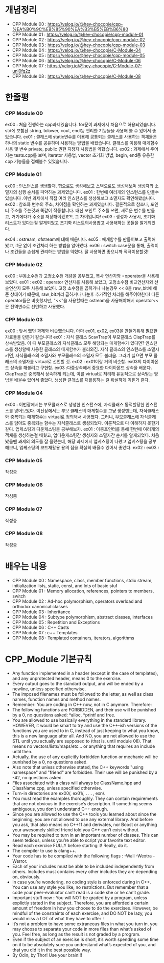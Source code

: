 # 개념정리
* CPP Module 00 : https://velog.io/@hey-chocopie/cpp-%EA%B0%9C%EB%85%90%EA%B3%B5%EB%B6%80
* CPP Module 01 : https://velog.io/@hey-chocopie/cpp-module-01
* CPP Module 02 : https://velog.io/@hey-chocopie/cpp-module-02
* CPP Module 03 : https://velog.io/@hey-chocopie/cpp-module-03
* CPP Module 04 : https://velog.io/@hey-chocopie/C-Module-04
* CPP Module 05 : https://velog.io/@hey-chocopie/cpp-module-05
* CPP Module 06 : https://velog.io/@hey-chocopie/C-Module-06
* CPP Module 07 : https://velog.io/@hey-chocopie/C-Module-07-unl0fq2z
* CPP Module 08 : https://velog.io/@hey-chocopie/C-Module-08

# 한줄평
### CPP Module 00
ex00 : 처음 진행하는 cpp과제였습니다. for문이 과제에서 처음으로 허용되었습니다. std에 포함된  string, tolower, cout, endl등 편리한 기능들을 사용해 볼 수 있어서 좋았습니다.
ex01 : 클래스에 static변수를 이용해 공통되는 클래스를 사용하는 객체들은 하나의 static 변수를 공유하며 사용하는 방법을 배웠습니다. 클래스를 이용해 매게함수 사용 및 변수 private, public 권한 지정자 사용법을 익혔습니다. 
ex02 : 과제에서 주어지는 tests.cpp를 보며, iterator  사용법, vector 초기화 방법, begin, end등 유용한 cpp 기능들을 접해볼수 있었습니다.
### CPP Module 01
ex00 : 인스턴스를 생생할때, 힙으로도 생성해보고 스택으로도 생성해보며 생성자와 소멸자의 심행 순서를 파악하는 과제였습니다.
ex01 : 한번에 여러개의 인스턴스를 만들수 있습니다 .이번 과제에서 직접 여러 인스턴스를 생성해보고 소멸자도 확인해봤습니다.
ex02 : 참조와 변수의 주소, 차이점을 확인하는 과제였습니다. 결론적으로 참조나, 포인터 주소를 주는것과 똑같이 작동합니다. 대신 포인트 주소를 쓰면, 새로운 변수를 만들고, 거기에다가 주소를 저장해야겠죠?!, 그 차이입니다!
ex03 : 생성자 사용시, 초기화 리스트가 있다는걸 알게되었고 초기화 리스트의사용법고 사용해하는 곳들을 알게되었다.

ex04 : ostream, ofstream에 대해 배움니다.
ex05 : 매개함수를 만들어보고 출력해봤고, if문 없이 조건처리 하는 방법을 알아봤다.
ex06 : switch case문을 통해, 출력이나 조건들을 손쉽게 관리하는 방법을 익혔다. 잘 사용하면 좋으니까 적극이용할것!

### CPP Module 02
ex00 : 부동소수점과 고정소수점 개념을 공부했고, 복사 연산자와 =operator을 사용해 보았다.
ex01 : 
ex02 : operator 연산자를 사용해 보았고, 고정소수점 비교연산자와 산술연산자 모두 사용해 보았다. 고정 소수점을 곱하거나 나눌경우 << 8을 raw_bit에 해준 상태이기 떄문에, raw_bit끼리 곱하거나 나눈후 추가적인 처리를 해주어야한다! 다른 operator들은 비슷했지만, "<<"을 사용할때는 ostream을 사용해야해서 operator<< 은 전역변수로 선언하고 사용했다.

### CPP Module 03
ex00 : 앞서 했던 과제와 비슷했습니다. 아마  ex01, ex02, ex03을 만들기위해 필요한 자료들을 만든거 같습니다!
ex01 : 자식 클래스 ScavTrap이 부모클래스 ClapTrap를 상속받았음. 이 때 부모클래스와 자식클래스 모두 해당되는 매게함수가 있다면? 인스턴스를 생성할때 사용한 클래스의 매게함수가 불러와짐. 자식 클래스의 인스턴스를 소멸시키면, 자식클래스의 소멸자와 부모클래스의 소멸자 모두 불러옴. 그러기 싫으면 부모 클래스의 소멸자를 virtual로 선언할 것.
ex02 : ex01이랑 거의 비슷함. ex03의 다이아몬드 상속을 해볼려고 구현함.
ex03 :다중상속에서 중요한 다이아몬드 상속을 배운다. ClapTrap은 중복해서 상속하게 되는데, 이를 virtual로 처리해 유동적으로 상속받는 방법을 배울수 있어서 좋았다. 생성한 클래스를 재활용하는 걸 확실하게 익힌거 같다.

### CPP Module 04
ex00 : 이번장에서는 부모클래스로 생성한 인스턴스에, 자식클래스 동적할당한 인스턴스를 넣어보았다. 이전장에서는 부모 클래스의 매게함수를 그냥 생성햇는데, 자식클래스와 중복되는 매게함수는 virtual로 정의해서 사용했다. 그러니, 부모클래스에 자식클래스를 담아도 중복되는 함수는 자식클래스로 생성되었다. 이론적으로 다 이해하지 못한거 같다. 업케스팅과 다운케스팅을 공부해보자.
ex01 : 이중포인터를 통해 한번에 여러개의 객체를 생성하는걸 배웠고, 업다운캐스팅간 생성자와 소멸자간 순서를 알게되었다. 처음 봤을땐 과제의 의도를 잘 몰랐는데, 해당 과제에서 업케스팅이 나왔고 업케스팅을 공부해보니, 업케스팅의 코드재활용 용의 점을 확실히 배울수 있어서 좋았다.
ex02 : 
ex03 :

### CPP Module 05
 작성중

### CPP Module 06
 작성중

### CPP Module 07
 작성중

### CPP Module 08
 작성중


# 배우는 내용
* CPP Module 00 : Namespace, class, member functions, stdio stream, initialization lists, static, const, and lots of basic stuf
* CPP Module 01 : Memory allocation, references, pointers to members, switch
* CPP Module 02 : Ad-hoc polymorphism, operators overload and orthodox canonical classes
* CPP Module 03 : Inheritance
* CPP Module 04 : Subtype polymorphism, abstract classes, interfaces
* CPP Module 05 : Repetition and Exceptions
* CPP Module 06 : C++ Casts
* CPP Module 07 : c++ Templates
* CPP Module 08 : Templated containers, iterators, algorithms

# CPP_Module 기본규칙
* Any function implemented in a header (except in the case of templates), and any unprotected header, means 0 to the exercise.
* Every output goes to the standard output, and will be ended by a newline, unless
specified otherwise.
* The imposed filenames must be followed to the letter, as well as class names, function names and method names.
* Remember: You are coding in C++ now, not in C anymore. Therefore:
* The following functions are FORBIDDEN, and their use will be punished by a 0, no questions asked: *alloc, *printf and free.
* You are allowed to use basically everything in the standard library. HOWEVER, it would be smart to try and use the C++-ish versions of the functions you are used to in C, instead of just keeping to what you know, this is a new language after all. And NO, you are not allowed to use the STL until you actually are supposed to (that is, until module 08). That means no vectors/lists/maps/etc... or anything that requires an include <algorithm> until then.
* Actually, the use of any explicitly forbidden function or mechanic will be punished by a 0, no questions asked.
* Also note that unless otherwise stated, the C++ keywords "using namespace" and "friend" are forbidden. Their use will be punished by a -42, no questions asked.
* Files associated with a class will always be ClassName.hpp and ClassName.cpp, unless specified otherwise.
* Turn-in directories are ex00/, ex01/, . . . , exn/.
* You must read the examples thoroughly. They can contain requirements that are not obvious in the exercise’s description. If something seems ambiguous, you don’t understand C++ enough.
* Since you are allowed to use the C++ tools you learned about since the beginning, you are not allowed to use any external library. And before you ask, that also means no C++11 and derivates, nor Boost or anything your awesomely skilled friend told you C++ can’t exist without.
* You may be required to turn in an important number of classes. This can seem tedious, unless you’re able to script your favorite text editor.
* Read each exercise FULLY before starting it! Really, do it.
* The compiler to use is clang++.
* Your code has to be compiled with the following flags : -Wall -Wextra -Werror.
* Each of your includes must be able to be included independently from others.
Includes must contains every other includes they are depending on, obviously.
* In case you’re wondering, no coding style is enforced during in C++. You can use
any style you like, no restrictions. But remember that a code your peer-evaluator
can’t read is a code she or he can’t grade.
* Important stuff now : You will NOT be graded by a program, unless explictly stated in the subject. Therefore, you are afforded a certain amount of freedom in how you choose to do the exercises. However, be mindful of the constraints of each exercise, and DO NOT be lazy, you would miss a LOT of what they have to offer !
* It’s not a problem to have some extraneous files in what you turn in, you may choose to separate your code in more files than what’s asked of you. Feel free, as long as the result is not graded by a program.
* Even if the subject of an exercise is short, it’s worth spending some time on it to be absolutely sure you understand what’s expected of you, and that you did it in the best possible way.
* By Odin, by Thor! Use your brain!!!

